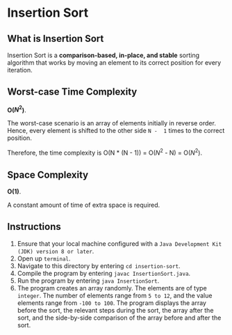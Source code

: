 # Insertion Sort

## What is Insertion Sort
Insertion Sort is a **comparison-based, in-place, and stable** sorting algorithm that works by moving an element to its correct position for every iteration.

## Worst-case Time Complexity
**O($N^2$)**.

The worst-case scenario is an array of elements initially in reverse order. Hence, every element is shifted to the other side `N -  1` times to the correct position. 

Therefore, the time complexity is O(N * (N - 1)) = O($N^2$ - N) = O($N^2$).

## Space Complexity
**O(1)**.

A constant amount of time of extra space is required.

## Instructions
1. Ensure that your local machine configured with a `Java Development Kit (JDK) version 8 or later`.
2. Open up `terminal`.
3. Navigate to this directory by entering `cd insertion-sort`.
4. Compile the program by entering `javac InsertionSort.java`.
5. Run the program by entering `java InsertionSort`.
6. The program creates an array randomly. The elements are of type `integer`. The number of elements range from `5 to 12`, and the value elements range from `-100 to 100`. The program displays the array before the sort, the relevant steps during the sort, the array after the sort, and the side-by-side comparison of the array before and after the sort.
